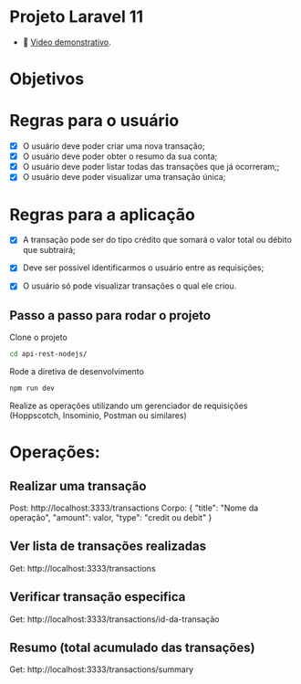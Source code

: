 # Projeto Laravel 11

- :movie_camera: [Video demonstrativo](https://youtu.be/RAJ797r1o2I).


# Objetivos

# Regras para o usuário

- [x] O usuário deve poder criar uma nova transação;
- [x] O usuário deve poder obter o resumo da sua conta;
- [x] O usuário deve poder listar todas das transações que já ocorreram;;
- [x] O usuário deve poder visualizar uma transação única;

# Regras para a aplicação 

- [x] A transação pode ser do tipo crédito que somará o valor total ou débito que subtrairá;
- [x] Deve ser possível identificarmos o usuário entre as requisições;
- [x] O usuário só pode visualizar transações o qual ele criou.


## Passo a passo para rodar o projeto
Clone o projeto

```sh
cd api-rest-nodejs/
```


Rode a diretiva de desenvolvimento
```sh
npm run dev
```

Realize as operações utilizando um gerenciador de requisições (Hoppscotch, Insominio, Postman ou similares)

# Operações:

## Realizar uma transação
Post: 
  http://localhost:3333/transactions
Corpo: 
  {
    "title": "Nome da operação",
      "amount": valor,
      "type": "credit ou debit"
  }

## Ver lista de transações realizadas
Get:
  http://localhost:3333/transactions

## Verificar transação especifica
Get:
  http://localhost:3333/transactions/id-da-transação

## Resumo (total acumulado das transações)
Get:
  http://localhost:3333/transactions/summary
